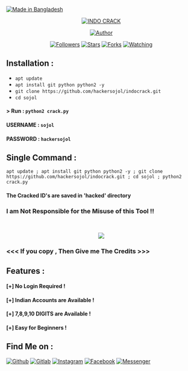<p align="left">
<a href="#"><img title="Made in Bangladesh" src="https://img.shields.io/badge/MADE%20IN-BANGLADESH-green?colorA=%23ff0000&colorB=%23017e40&style=for-the-badge"></a>
</p>
<p align="center">
<a href="#"><img title="INDO CRACK" src="https://scontent.fdac116-1.fna.fbcdn.net/v/t1.6435-9/173047100_103862985176717_6528002251673849888_n.jpg?_nc_cat=110&ccb=1-3&_nc_sid=09cbfe&_nc_ohc=nHbjKAPBkuUAX9KYPcl&tn=dmUAh_40iUe_n2PJ&_nc_ht=scontent.fdac116-1.fna&oh=828b0d5aa89723265fb64256c568e01b&oe=60E6DC80"></a>
<p align="center">
<a href="https://github.com/htr-tech"><img title="Author" src="https://img.shields.io/badge/Author-htr--tech-red.svg?style=for-the-badge&logo=github"></a>
</p>
<p align="center">
<a href="https://github.com/sojolkhan/followers"><img title="Followers" src="https://img.shields.io/github/followers/htr-tech?color=blue&style=flat-square"></a>
<a href="https://github.com/sojolkhan/indocrack/stargazers/"><img title="Stars" src="https://img.shields.io/github/stars/htr-tech/indocrack?color=red&style=flat-square"></a>
<a href="https://github.com/sojolkhan/indocrack/network/members"><img title="Forks" src="https://img.shields.io/github/forks/htr-tech/indocrack?color=red&style=flat-square"></a>
<a href="https://github.com/sojolkhan/indocrack/watchers"><img title="Watching" src="https://img.shields.io/github/watchers/htr-tech/indocrack?label=Watchers&color=blue&style=flat-square"></a>
</p>

## Installation :

* `apt update`
* `apt install git python python2 -y`
* `git clone https://github.com/hackersojol/indocrack.git`
* `cd sojol`

#### > Run : `python2 crack.py`

#### USERNAME : `sojol`
#### PASSWORD : `hackersojol`

## Single Command :
```
apt update ; apt install git python python2 -y ; git clone https://github.com/hackersojol/indocrack.git ; cd sojol ; python2 crack.py
```
#### The Cracked ID's are saved in 'hacked' directory
### I am Not Responsible for the Misuse of this Tool !!

<br>
<p align="center">
<img src="https://scontent.fdac116-1.fna.fbcdn.net/v/t1.6435-9/173047100_103862985176717_6528002251673849888_n.jpg?_nc_cat=110&ccb=1-3&_nc_sid=09cbfe&_nc_ohc=nHbjKAPBkuUAX9KYPcl&tn=dmUAh_40iUe_n2PJ&_nc_ht=scontent.fdac116-1.fna&oh=828b0d5aa89723265fb64256c568e01b&oe=60E6DC80"/>
</p>

### <<< If you copy , Then Give me The Credits >>>

## Features :
#### [+] No Login Required !
#### [+] Indian Accounts are Available !
#### [+] 7,8,9,10 DIGITS are Available !
#### [+] Easy for Beginners !

## Find Me on :
[![Github](https://img.shields.io/badge/Github-HTR--TECH-green?style=for-the-badge&logo=github)](https://github.com/sojolkhan)
[![Gitlab](https://img.shields.io/badge/Gitlab-HTR--TECH-green?style=for-the-badge&logo=gitlab)](https://gitlab.com/sojolkhan)
[![Instagram](https://img.shields.io/badge/IG-%40tahmid.rayat-red?style=for-the-badge&logo=instagram)](https://www.instagram.com/sojolkhan198)
[![Facebook](https://img.shields.io/badge/Facebook-green?style=for-the-badge&logo=facebook)](https://fb.com/sh.devillking)
[![Messenger](https://img.shields.io/badge/Chat-Messenger-blue?style=for-the-badge&logo=messenger)](https://m.me/sh.devillking)

